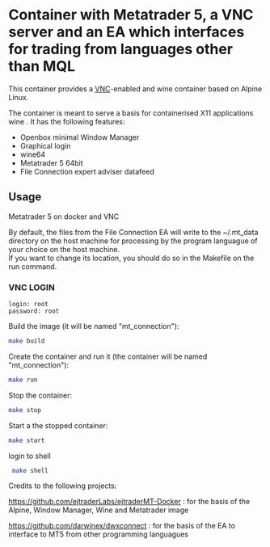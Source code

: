 # Container with Metatrader 5, a VNC server and an EA which interfaces for trading from languages other than MQL


This container provides a [VNC](https://en.wikipedia.org/wiki/Virtual_Network_Computing)-enabled and wine container based on Alpine Linux.

The container is meant to serve a basis for containerised X11 applications wine . It has the following features:

- Openbox minimal Window Manager
- Graphical login
- wine64
- Metatrader 5 64bit
- File Connection expert adviser datafeed

## Usage

Metatrader 5 on docker and VNC

By default, the files from the File Connection EA will write to the ~/.mt_data directory on the host machine for processing by the program languague of your choice on the host machine.  
If you want to change its location, you should do so in the Makefile on the run command.

### VNC LOGIN

```
login: root
password: root
```

Build the image (it will be named "mt_connection"):
```bash
make build
````
Create the container and run it (the container will be named "mt_connection"):

```bash
make run
```
Stop the container:
```bash
make stop
```
Start a the stopped container:
```bash
make start
```


login to shell

```bash
 make shell
```

Credits to the following projects:  

https://github.com/ejtraderLabs/ejtraderMT-Docker : for the basis of the Alpine, Window Manager, Wine and Metatrader image  

https://github.com/darwinex/dwxconnect : for the basis of the EA to interface to MT5 from other programming languagues
